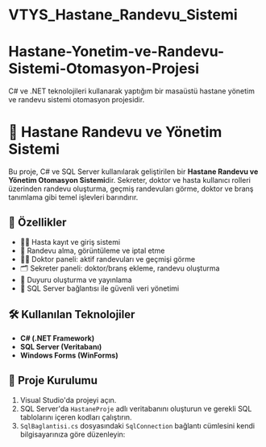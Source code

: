 # VTYS_Hastane_Randevu_Sistemi
# Hastane-Yonetim-ve-Randevu-Sistemi-Otomasyon-Projesi
C# ve .NET teknolojileri kullanarak yaptığım bir masaüstü hastane yönetim ve randevu sistemi otomasyon projesidir. 

# 🏥 Hastane Randevu ve Yönetim Sistemi

Bu proje, C# ve SQL Server kullanılarak geliştirilen bir **Hastane Randevu ve Yönetim Otomasyon Sistemi**dir. Sekreter, doktor ve hasta kullanıcı rolleri üzerinden randevu oluşturma, geçmiş randevuları görme, doktor ve branş tanımlama gibi temel işlevleri barındırır.

## 🚀 Özellikler

- 👩‍⚕️ Hasta kayıt ve giriş sistemi
- 📅 Randevu alma, görüntüleme ve iptal etme
- 👨‍⚕️ Doktor paneli: aktif randevuları ve geçmişi görme
- 🗂️ Sekreter paneli: doktor/branş ekleme, randevu oluşturma
- 📢 Duyuru oluşturma ve yayınlama
- 🔐 SQL Server bağlantısı ile güvenli veri yönetimi

## 🛠️ Kullanılan Teknolojiler

- **C# (.NET Framework)**
- **SQL Server (Veritabanı)**
- **Windows Forms (WinForms)**

## 📁 Proje Kurulumu

1. Visual Studio'da projeyi açın.
2. SQL Server'da `HastaneProje` adlı veritabanını oluşturun ve gerekli SQL tablolarını içeren kodları çalıştırın.
3. `SqlBaglantisi.cs` dosyasındaki `SqlConnection` bağlantı cümlesini kendi bilgisayarınıza göre düzenleyin:

